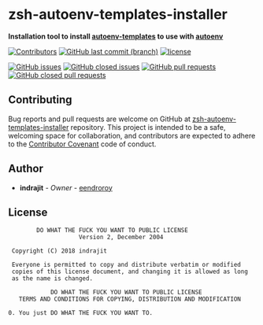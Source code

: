 # zsh-autoenv-templates-installer

**Installation tool to install [autoenv-templates](https://github.com/eendroroy/autoenv-templates) to use with [autoenv](https://github.com/zpm-zsh/autoenv)**

[![Contributors](https://img.shields.io/github/contributors/eendroroy/zsh-autoenv-templates-installer.svg)](https://github.com/eendroroy/zsh-autoenv-templates-installer/graphs/contributors)
[![GitHub last commit (branch)](https://img.shields.io/github/last-commit/eendroroy/zsh-autoenv-templates-installer/master.svg)](https://github.com/eendroroy/zsh-autoenv-templates-installer)
[![license](https://img.shields.io/github/license/eendroroy/zsh-autoenv-templates-installer.svg)](https://github.com/eendroroy/zsh-autoenv-templates-installer/blob/master/LICENSE)

[![GitHub issues](https://img.shields.io/github/issues/eendroroy/zsh-autoenv-templates-installer.svg)](https://github.com/eendroroy/zsh-autoenv-templates-installer/issues)
[![GitHub closed issues](https://img.shields.io/github/issues-closed/eendroroy/zsh-autoenv-templates-installer.svg)](https://github.com/eendroroy/zsh-autoenv-templates-installer/issues?q=is%3Aissue+is%3Aclosed)
[![GitHub pull requests](https://img.shields.io/github/issues-pr/eendroroy/zsh-autoenv-templates-installer.svg)](https://github.com/eendroroy/zsh-autoenv-templates-installer/pulls)
[![GitHub closed pull requests](https://img.shields.io/github/issues-pr-closed/eendroroy/zsh-autoenv-templates-installer.svg)](https://github.com/eendroroy/zsh-autoenv-templates-installer/pulls?q=is%3Apr+is%3Aclosed)

## Contributing

Bug reports and pull requests are welcome on GitHub at [zsh-autoenv-templates-installer](https://github.com/eendroroy/zsh-autoenv-templates-installer) repository.
This project is intended to be a safe, welcoming space for collaboration, and contributors are expected to adhere to the [Contributor Covenant](http://contributor-covenant.org) code of conduct.

## Author

* **indrajit** - *Owner* - [eendroroy](https://github.com/eendroroy)

## License

```
        DO WHAT THE FUCK YOU WANT TO PUBLIC LICENSE
                    Version 2, December 2004

 Copyright (C) 2018 indrajit

 Everyone is permitted to copy and distribute verbatim or modified
 copies of this license document, and changing it is allowed as long
 as the name is changed.

            DO WHAT THE FUCK YOU WANT TO PUBLIC LICENSE
   TERMS AND CONDITIONS FOR COPYING, DISTRIBUTION AND MODIFICATION

0. You just DO WHAT THE FUCK YOU WANT TO.
```

